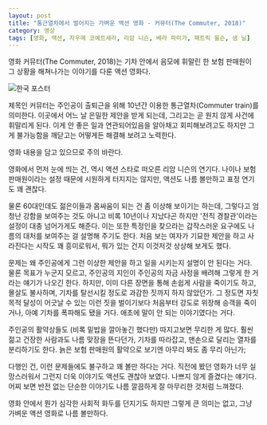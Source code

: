 ```yaml
---
layout: post
title: "통근열차에서 벌어지는 가벼운 액션 영화 - 커뮤터(The Commuter, 2018)"
category: 영상
tags: [영화, 액션, 자우메 코예트세라, 리암 니슨, 베라 파미가, 패트릭 윌슨, 샘 닐]
---
```


영화 커뮤터(The Commuter, 2018)는
기차 안에서 음모에 휘말린 한 보험 판매원이 그 상황을 해쳐나가는 이야기를 다룬 액션 영화다.

![한국 포스터](https://lh3.googleusercontent.com/-sP_4f4QSOjY/Wm1BRWLGuOI/AAAAAAAAeMg/Z45Wk8R2iBsH-rMh2UQqKMyddttLjMuawCE0YBhgL/s480/the-commuter-2018-movie-kr.jpg)

제목인 커뮤터는 주인공이 출퇴근을 위해 10년간 이용한 통근열차(Commuter train)를 의미한다.
이곳에서 어느 날 은밀한 제안을 받게 되는데,
그리고는 곧 원치 않게 사건에 휘말리게 된다.
이게 안 좋은 일과 연관되어있음을 알아채고 회피해보려고도 하지만
그게 불가능함을 깨닫고는 어떻게든 해결해 보려고 노력한다.

<div class="im im-warning">
영화 내용을 담고 있으므로 주의 바란다.
</div>

영화에서 먼저 눈에 띄는 건,
역시 액션 스타로 떠오른 리암 니슨의 연기다.
나이나 보험 판매원이라는 설정 때문에 시원하게 터지지는 않지만,
액션도 나름 볼만하고 표정 연기도 꽤 괜찮다.

물론 60대인데도 젊은이들과 몸싸움이 되는 건 좀 이상해 보이기는 하는데,
그렇다고 엄청난 강함을 보여주는 것도 아니고
비록 10년이나 지났다곤 하지만 '전직 경찰관'이라는 설정이 대충 넘어가게도 해준다.
이는 또한 특정인을 찾으라는 갑작스러운 요구에도
나름의 대처를 보여주는 걸 설명해 주기도 한다.
처음 보는 여자가 기묘한 제안을 하고 사라진다는 시작도 꽤 흥미로워서,
뭐가 있는 건지 이것저것 상상해 보게도 했다.

문제는 왜 주인공에게 그런 이상한 제안을 하고 일을 시키는지 설명이 안 된다는 거다.
물론 목표가 누군지 모르고,
주인공의 지인이 주인공의 자금 사정을 배려해 그렇게 한 거라는 얘기가 나오긴 한다.
하지만, 이미 다른 장면을 통해 손쉽게 사람을 죽이기도 하고,
몰살도 불사하며,
기차를 탈선시킬 정도로 과감한 짓까지 하지 않았던가.
그 정도면 자칫 목적 달성이 어긋날 수 있는 이런 짓을 벌이기보다
처음부터 강도로 위장해 승객을 죽이거나,
아예 기차를 폭파해도 됐을 거다.
애초에 말이 안 되는 이야기였다는 거다.

주인공의 활약상들도 (비록 밑밥을 깔아놓긴 했다만) 따지고보면 무리한 게 많다.
훨씬 젊고 건장한 사람과도 나름 맞장을 뜬다던가,
기차를 따라잡고,
맨손으로 달리는 열차를 분리하기도 한다.
늙은 보험 판매원의 활약으로 보기엔 아무리 봐도 좀 무리 아닌가;

다행인 건, 이런 문제들에도 불구하고 꽤 볼만 하다는 거다.
직전에 봤던 영화가 너무 실망스러워서 그런지
더욱 이야기도 액션도 괜찮아 보였다.
나쁘지 않게 즐겼다는 얘기다.
어찌 보면 반전 없는 단순한 이야기도 나름 깔끔하게 잘 마무리한 것처럼 느껴졌다.

영화 안에서 뭔가 심각한 사회적 화두를 던지기도 하지만 그렇게 큰 의미는 없고,
그냥 가벼운 액션 영화로 나름 볼만하다.
